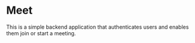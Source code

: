 # Meet

This is a simple backend application that authenticates users and enables them join or start a meeting.

